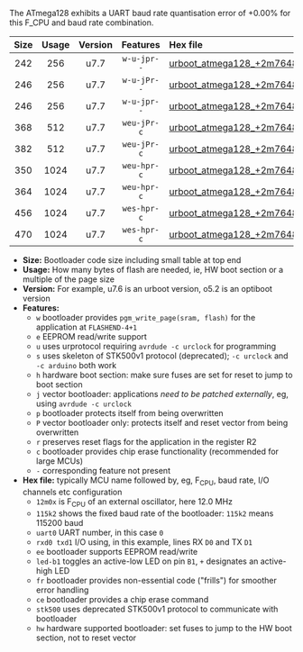 The ATmega128 exhibits a UART baud rate quantisation error of +0.00% for this F_CPU and baud rate combination.

|Size|Usage|Version|Features|Hex file|
|:-:|:-:|:-:|:-:|:--|
|242|256|u7.7|`w-u-jpr--`|[urboot_atmega128_+2m7648x_++19k2_uart1_rxd2_txd3_led+b5.hex](https://raw.githubusercontent.com/stefanrueger/urboot.hex/main/cores/megacore/atmega128/external_oscillator/fcpu_+2m7648x/br_++19k2/urboot_atmega128_+2m7648x_++19k2_uart1_rxd2_txd3_led+b5.hex)|
|246|256|u7.7|`w-u-jPr--`|[urboot_atmega128_+2m7648x_++19k2_uart0_rxe0_txe1_led+b5.hex](https://raw.githubusercontent.com/stefanrueger/urboot.hex/main/cores/megacore/atmega128/external_oscillator/fcpu_+2m7648x/br_++19k2/urboot_atmega128_+2m7648x_++19k2_uart0_rxe0_txe1_led+b5.hex)|
|246|256|u7.7|`w-u-jpr--`|[urboot_atmega128_+2m7648x_++19k2_uart0_rxe0_txe1_led+b5_fr.hex](https://raw.githubusercontent.com/stefanrueger/urboot.hex/main/cores/megacore/atmega128/external_oscillator/fcpu_+2m7648x/br_++19k2/urboot_atmega128_+2m7648x_++19k2_uart0_rxe0_txe1_led+b5_fr.hex)|
|368|512|u7.7|`weu-jPr-c`|[urboot_atmega128_+2m7648x_++19k2_uart0_rxe0_txe1_ee_led+b5_fr_ce.hex](https://raw.githubusercontent.com/stefanrueger/urboot.hex/main/cores/megacore/atmega128/external_oscillator/fcpu_+2m7648x/br_++19k2/urboot_atmega128_+2m7648x_++19k2_uart0_rxe0_txe1_ee_led+b5_fr_ce.hex)|
|382|512|u7.7|`weu-jPr-c`|[urboot_atmega128_+2m7648x_++19k2_uart1_rxd2_txd3_ee_led+b5_fr_ce.hex](https://raw.githubusercontent.com/stefanrueger/urboot.hex/main/cores/megacore/atmega128/external_oscillator/fcpu_+2m7648x/br_++19k2/urboot_atmega128_+2m7648x_++19k2_uart1_rxd2_txd3_ee_led+b5_fr_ce.hex)|
|350|1024|u7.7|`weu-hpr-c`|[urboot_atmega128_+2m7648x_++19k2_uart0_rxe0_txe1_ee_led+b5_fr_ce_hw.hex](https://raw.githubusercontent.com/stefanrueger/urboot.hex/main/cores/megacore/atmega128/external_oscillator/fcpu_+2m7648x/br_++19k2/urboot_atmega128_+2m7648x_++19k2_uart0_rxe0_txe1_ee_led+b5_fr_ce_hw.hex)|
|364|1024|u7.7|`weu-hpr-c`|[urboot_atmega128_+2m7648x_++19k2_uart1_rxd2_txd3_ee_led+b5_fr_ce_hw.hex](https://raw.githubusercontent.com/stefanrueger/urboot.hex/main/cores/megacore/atmega128/external_oscillator/fcpu_+2m7648x/br_++19k2/urboot_atmega128_+2m7648x_++19k2_uart1_rxd2_txd3_ee_led+b5_fr_ce_hw.hex)|
|456|1024|u7.7|`wes-hpr-c`|[urboot_atmega128_+2m7648x_++19k2_uart0_rxe0_txe1_ee_led+b5_fr_ce_stk500_hw.hex](https://raw.githubusercontent.com/stefanrueger/urboot.hex/main/cores/megacore/atmega128/external_oscillator/fcpu_+2m7648x/br_++19k2/urboot_atmega128_+2m7648x_++19k2_uart0_rxe0_txe1_ee_led+b5_fr_ce_stk500_hw.hex)|
|470|1024|u7.7|`wes-hpr-c`|[urboot_atmega128_+2m7648x_++19k2_uart1_rxd2_txd3_ee_led+b5_fr_ce_stk500_hw.hex](https://raw.githubusercontent.com/stefanrueger/urboot.hex/main/cores/megacore/atmega128/external_oscillator/fcpu_+2m7648x/br_++19k2/urboot_atmega128_+2m7648x_++19k2_uart1_rxd2_txd3_ee_led+b5_fr_ce_stk500_hw.hex)|

- **Size:** Bootloader code size including small table at top end
- **Usage:** How many bytes of flash are needed, ie, HW boot section or a multiple of the page size
- **Version:** For example, u7.6 is an urboot version, o5.2 is an optiboot version
- **Features:**
  + `w` bootloader provides `pgm_write_page(sram, flash)` for the application at `FLASHEND-4+1`
  + `e` EEPROM read/write support
  + `u` uses urprotocol requiring `avrdude -c urclock` for programming
  + `s` uses skeleton of STK500v1 protocol (deprecated); `-c urclock` and `-c arduino` both work
  + `h` hardware boot section: make sure fuses are set for reset to jump to boot section
  + `j` vector bootloader: applications *need to be patched externally*, eg, using `avrdude -c urclock`
  + `p` bootloader protects itself from being overwritten
  + `P` vector bootloader only: protects itself and reset vector from being overwritten
  + `r` preserves reset flags for the application in the register R2
  + `c` bootloader provides chip erase functionality (recommended for large MCUs)
  + `-` corresponding feature not present
- **Hex file:** typically MCU name followed by, eg, F<sub>CPU</sub>, baud rate, I/O channels etc configuration
  + `12m0x` is F<sub>CPU</sub> of an external oscillator, here 12.0 MHz
  + `115k2` shows the fixed baud rate of the bootloader: `115k2` means 115200 baud
  + `uart0` UART number, in this case `0`
  + `rxd0 txd1` I/O using, in this example, lines RX `D0` and TX `D1`
  + `ee` bootloader supports EEPROM read/write
  + `led-b1` toggles an active-low LED on pin `B1`, `+` designates an active-high LED
  + `fr` bootloader provides non-essential code ("frills") for smoother error handling
  + `ce` bootloader provides a chip erase command
  + `stk500` uses deprecated STK500v1 protocol to communicate with bootloader
  + `hw` hardware supported bootloader: set fuses to jump to the HW boot section, not to reset vector
